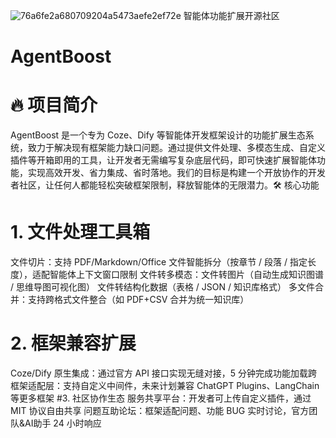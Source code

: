 ![76a6fe2a680709204a5473aefe2ef72e](https://github.com/user-attachments/assets/a6ab4375-580a-4ae3-a8f6-0fd9cd856872)
智能体功能扩展开源社区​

# AgentBoost
# 🔥 项目简介​
AgentBoost 是一个专为 Coze、Dify 等智能体开发框架设计的功能扩展生态系统，致力于解决现有框架能力缺口问题。通过提供文件处理、多模态生成、自定义插件等开箱即用的工具，让开发者无需编写复杂底层代码，即可快速扩展智能体功能，实现高效开发、省力集成、省时落地。我们的目标是构建一个开放协作的开发者社区，让任何人都能轻松突破框架限制，释放智能体的无限潜力。​
🛠️ 核心功能​
# 1. 文件处理工具箱​
文件切片：支持 PDF/Markdown/Office 文件智能拆分（按章节 / 段落 / 指定长度），适配智能体上下文窗口限制​
文件转多模态：​
文件转图片（自动生成知识图谱 / 思维导图可视化图）​
文件转结构化数据（表格 / JSON / 知识库格式）​
多文件合并：支持跨格式文件整合（如 PDF+CSV 合并为统一知识库）​
# 2. 框架兼容扩展​
Coze/Dify 原生集成：通过官方 API 接口实现无缝对接，5 分钟完成功能加载​
跨框架适配层：支持自定义中间件，未来计划兼容 ChatGPT Plugins、LangChain 等更多框架​
#3. 社区协作生态​
服务共享平台：开发者可上传自定义插件，通过 MIT 协议自由共享​
问题互助论坛：框架适配问题、功能 BUG 实时讨论，官方团队&AI助手 24 小时响应
